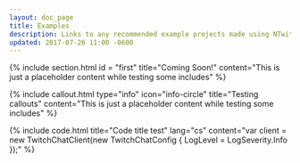 ```yaml
---
layout: doc_page
title: Examples
description: Links to any recommended example projects made using NTwitch
updated: 2017-07-26 11:00 -0600
---
```


{% 
include section.html
id = "first"
title="Coming Soon!"
content="This is just a placeholder content while testing some includes" 
%}

{% 
include callout.html
type="info"
icon="info-circle"
title="Testing callouts"
content="This is just a placeholder content while testing some includes" 
%}

{% 
include code.html
title="Code title test"
lang="cs"
content="var client = new TwitchChatClient(new TwitchChatConfig
{
	LogLevel = LogSeverity.Info
});" 
%}
